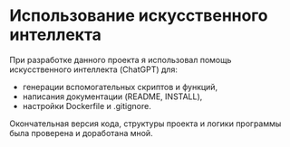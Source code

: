 # Использование искусственного интеллекта

При разработке данного проекта я использовал помощь искусственного интеллекта (ChatGPT) для:
- генерации вспомогательных скриптов и функций,
- написания документации (README, INSTALL),
- настройки Dockerfile и .gitignore.

Окончательная версия кода, структуры проекта и логики программы была проверена и доработана мной.
